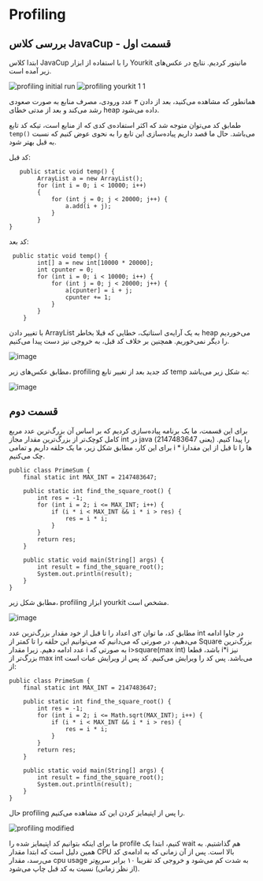 # Profiling


## بررسی کلاس JavaCup - قسمت اول



ابتدا کلاس JavaCup را با استفاده از ابزار Yourkit مانیتور کردیم. نتایج در عکس‌های زیر آمده است.

![profiling initial run](https://github.com/user-attachments/assets/b4aca77e-0843-42a9-97e4-08976da13f1c)
![profiling yourkit 1 1](https://github.com/user-attachments/assets/cde50210-be4d-45aa-ac91-5147c062bff2)


همانطور که مشاهده می‌کنید، بعد از دادن ۳ عدد ورودی، مصرف منابع به صورت صعودی رشد می‌کند و بعد از مدتی خطای heap داده می‌شود.


طمابق کد می‌توان متوجه شد که اکثر استفاده‌ی کدی که از منابع است، تیکه کد تابع `temp()` می‌باشد. حال ما قصد داریم پیاده‌سازی این تابع را به نحوی عوض کنیم که نسبت به قبل بهتر شود.

کد قبل:

```
   public static void temp() {
        ArrayList a = new ArrayList();
        for (int i = 0; i < 10000; i++)
        {
            for (int j = 0; j < 20000; j++) {
                a.add(i + j);
            }
        }
}
```


کد بعد:

```
 public static void temp() {
        int[] a = new int[10000 * 20000];
        int cpunter = 0;
        for (int i = 0; i < 10000; i++) {
            for (int j = 0; j < 20000; j++) {
                a[cpunter] = i + j;
                cpunter += 1;
            }
        }
    }
```

با تغییر دادن ArrayList به یک آرایه‌ی استاتیک، خطایی که قبلا بخاطر  heap می‌خوردیم را دیگر نمی‌خوریم. همچنین بر خلاف کد قبل، به خروجی نیز دست پیدا می‌کنیم.

![image](https://github.com/user-attachments/assets/e450b940-d990-4bcc-8973-7abbf3b766a6)



مطابق عکس‌های زیر، profiling کد جدید بعد از تغییر تابع temp به شکل زیر می‌باشد:

![image](https://github.com/user-attachments/assets/2946ec92-bd62-4581-9e91-c6026d2d88ac)


## قسمت دوم 


برای این قسمت، ما یک برنامه پیاده‌سازی کردیم که بر اساس آن بزرگ‌ترین عدد مربع کامل کوچک‌تر از بزرگ‌ترین مقدار مجاز int در java (یعنی 2147483647) را پیدا کنیم. برای این کار، مطابق شکل زیر، ما یک حلقه داریم و تمامی i * iها را تا قبل از این مقدار چک می‌کنیم.

```
public class PrimeSum {
    final static int MAX_INT = 2147483647;

    public static int find_the_square_root() {
        int res = -1;
        for (int i = 2; i <= MAX_INT; i++) {
            if (i * i < MAX_INT && i * i > res) {
                res = i * i;
            }
        }
        return res;
    }

    public static void main(String[] args) {
        int result = find_the_square_root();
        System.out.println(result);
    }
}
```

مطابق شکل زیر، profiling ابزار yourkit مشخص است.

![image](https://github.com/user-attachments/assets/ebfc5809-e4ca-46c2-b65b-368744fec6c5)



مطابق کد، ما توان ۲ی اعداد را تا قبل از خود مقدار بزرگ‌ترین عدد int در جاوا ادامه می‌دهیم، در صورتی که می‌دانیم که می‌توانیم این حلقه را تا کمتر از Square بزرگ‌ترین عدد ادامه دهیم. زیرا مقدار i به صورتی که i>square(max int) باشد، قطعا i*i نیز بزرگ‌تر از max int می‌باشد. پس کد را ویرایش می‌کنیم. کد پس از ویرایش عبات است از:


```
public class PrimeSum {
    final static int MAX_INT = 2147483647;

    public static int find_the_square_root() {
        int res = -1;
        for (int i = 2; i <= Math.sqrt(MAX_INT); i++) {
            if (i * i < MAX_INT && i * i > res) {
                res = i * i;
            }
        }
        return res;
    }

    public static void main(String[] args) {
        int result = find_the_square_root();
        System.out.println(result);
    }
}
```
حال profiling را پس از اپتیمایز کردن این کد مشاهده می‌کنیم.

![profiling modified](https://github.com/user-attachments/assets/225a858d-ae5b-446c-9f91-84291933f980)


ما برای اینکه بتوانیم کد اپتیمایز شده را profile کنیم، ابتدا یک wait هم گذاشتیم. به همین دلیل است که ابتدا مقدار CPU بالا است. پس از آن زمانی که به ادامه‌ی کد می‌رسد، مقدار cpu usage به شدت کم می‌شود و خروجی کد تقریبا ۱۰ برابر سریع‌تر (از نظر زمانی) نسبت به کد قبل چاپ می‌شود.

